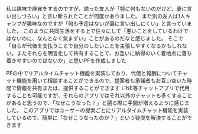 私は趣味で麻雀をするのですが、誘った友人が「特に何もないのだけど、妻に言い出しづらい」と言い断られたことが何度かありました。
また別の友人は1人キャンプが趣味なのですが「何も予定はないが妻に言い出しにくい」と言っていました。
このように共同生活をする上で往々にして「悪いことをしているわけではないのに、なんとなく気まずい」ことがあるのだなと感じました。
そこで「自らが代価を支払うことで自分のしたいことを主張しやすくなるかもしれない。またそれらを明言化して共有することで、お互いに納得のいく着地点に落ち着きやすいのではないか」と思いPFを作成しました

PFの中でリアルタイムチャット機能を実装しており、代価と報酬についてチャット機能を用いて相談することができるので、提案者も承諾者もお互い空いた時間で情報を共有または、提供することができます
LINE等チャットアプリで代用することも可能ですが、それらのアプリではそれ以外のチャットも多くすることがあると思うので、「なぜこうなった？」と遡る際に手間が増えるように感じました。
このアプリではユーザーの提案ごとにリアルタイムチャット機能を実装しているので、簡単に「なぜこうなったのか？」という疑問を解決することができます
